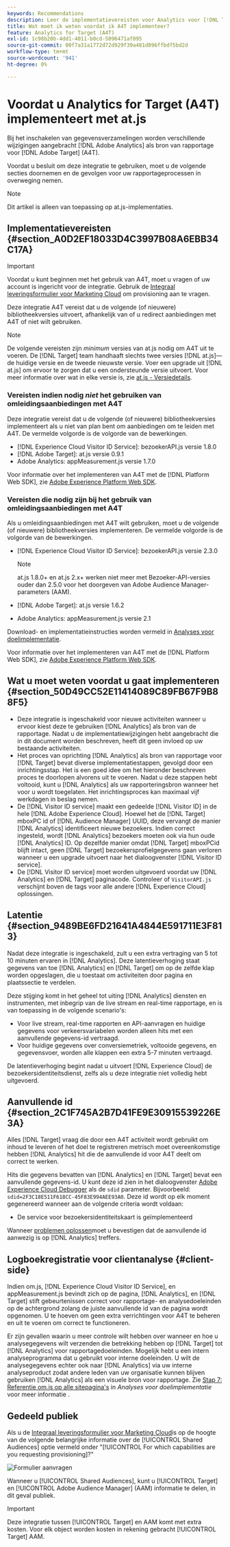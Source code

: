 ```yaml
---
keywords: Recommendations
description: Leer de implementatievereisten voor Analytics voor [!DNL Target] (A4T) en wat te overwegen alvorens u deze integratie uitvoert.
title: Wat moet ik weten voordat ik A4T implementeer?
feature: Analytics for Target (A4T)
exl-id: 1c98b20b-4dd1-4011-b0cd-5096471af095
source-git-commit: 00f7a31a1772d72d929f39a481d896ffbdf5bd2d
workflow-type: tm+mt
source-wordcount: '941'
ht-degree: 0%

---
```


# Voordat u Analytics for Target (A4T) implementeert met at.js

Bij het inschakelen van gegevensverzamelingen worden verschillende wijzigingen aangebracht [!DNL Adobe Analytics] als bron van rapportage voor [!DNL Adobe Target] (A4T).

Voordat u besluit om deze integratie te gebruiken, moet u de volgende secties doornemen en de gevolgen voor uw rapportageprocessen in overweging nemen.

>[!NOTE]
>
>Dit artikel is alleen van toepassing op at.js-implementaties.

## Implementatievereisten {#section_A0D2EF18033D4C3997B08A6EBB34C17A}

>[!IMPORTANT]
>
>Voordat u kunt beginnen met het gebruik van A4T, moet u vragen of uw account is ingericht voor de integratie. Gebruik de [Integraal leveringsformulier voor Marketing Cloud](https://www.adobe.com/go/audiences) om provisioning aan te vragen.

Deze integratie A4T vereist dat u de volgende (of nieuwere) bibliotheekversies uitvoert, afhankelijk van of u redirect aanbiedingen met A4T of niet wilt gebruiken.

>[!NOTE]
>
>De volgende vereisten zijn *minimum* versies van at.js nodig om A4T uit te voeren. De [!DNL Target] team handhaaft slechts twee versies [!DNL at.js]—de huidige versie en de tweede nieuwste versie. Voer een upgrade uit [!DNL at.js] om ervoor te zorgen dat u een ondersteunde versie uitvoert. Voor meer informatie over wat in elke versie is, zie [at.js - Versiedetails](/help/c-implementing-target/c-implementing-target-for-client-side-web/target-atjs-versions.md#reference_DBB5EDB79EC44E558F9E08D4774A0F7A).

### Vereisten indien nodig *niet* het gebruiken van omleidingsaanbiedingen met A4T

Deze integratie vereist dat u de volgende (of nieuwere) bibliotheekversies implementeert als u niet van plan bent om aanbiedingen om te leiden met A4T. De vermelde volgorde is de volgorde van de bewerkingen.

* [!DNL Experience Cloud Visitor ID Service]: bezoekerAPI.js versie 1.8.0
* [!DNL Adobe Target]: at.js versie 0.9.1
* Adobe Analytics: appMeasurement.js versie 1.7.0

Voor informatie over het implementeren van A4T met de [!DNL Platform Web SDK], zie [Adobe Experience Platform Web SDK](/help/c-implementing-target/c-implementing-target-for-client-side-web/aep-web-sdk.md).

### Vereisten die nodig zijn bij het gebruik van omleidingsaanbiedingen met A4T

Als u omleidingsaanbiedingen met A4T wilt gebruiken, moet u de volgende (of nieuwere) bibliotheekversies implementeren. De vermelde volgorde is de volgorde van de bewerkingen.

* [!DNL Experience Cloud Visitor ID Service]: bezoekerAPI.js versie 2.3.0

   >[!NOTE]
   >
   >at.js 1.8.0+ en at.js 2.x+ werken niet meer met Bezoeker-API-versies ouder dan 2.5.0 voor het doorgeven van Adobe Audience Manager-parameters (AAM).

* [!DNL Adobe Target]: at.js versie 1.6.2

* Adobe Analytics: appMeasurement.js versie 2.1

Download- en implementatieinstructies worden vermeld in [Analyses voor doelimplementatie](/help/c-integrating-target-with-mac/a4t/a4timplementation.md).

Voor informatie over het implementeren van A4T met de [!DNL Platform Web SDK], zie [Adobe Experience Platform Web SDK](/help/c-implementing-target/c-implementing-target-for-client-side-web/aep-web-sdk.md).

## Wat u moet weten voordat u gaat implementeren {#section_50D49CC52E11414089C89FB67F9B88F5}

* Deze integratie is ingeschakeld voor nieuwe activiteiten wanneer u ervoor kiest deze te gebruiken [!DNL Analytics] als bron van de rapportage. Nadat u de implementatiewijzigingen hebt aangebracht die in dit document worden beschreven, heeft dit geen invloed op uw bestaande activiteiten.
* Het proces van oprichting [!DNL Analytics] als bron van rapportage voor [!DNL Target] bevat diverse implementatiestappen, gevolgd door een inrichtingsstap. Het is een goed idee om het hieronder beschreven proces te doorlopen alvorens uit te voeren. Nadat u deze stappen hebt voltooid, kunt u [!DNL Analytics] als uw rapporteringsbron wanneer het voor u wordt toegelaten. Het inrichtingsproces kan maximaal vijf werkdagen in beslag nemen.
* De [!DNL Visitor ID service] maakt een gedeelde [!DNL Visitor ID] in de hele [!DNL Adobe Experience Cloud]. Hoewel het de [!DNL Target] mboxPC id of [!DNL Audience Manager] UUID, deze vervangt de manier [!DNL Analytics] identificeert nieuwe bezoekers. Indien correct ingesteld, wordt [!DNL Analytics] bezoekers moeten ook via hun oude [!DNL Analytics] ID. Op dezelfde manier omdat [!DNL Target] mboxPCid blijft intact, geen [!DNL Target] bezoekersprofielgegevens gaan verloren wanneer u een upgrade uitvoert naar het dialoogvenster [!DNL Visitor ID service].
* De [!DNL Visitor ID service] moet worden uitgevoerd voordat uw [!DNL Analytics] en [!DNL Target] paginacode. Controleer of `VisitorAPI.js` verschijnt boven de tags voor alle andere [!DNL Experience Cloud] oplossingen.

## Latentie {#section_9489BE6FD21641A4844E591711E3F813}

Nadat deze integratie is ingeschakeld, zult u een extra vertraging van 5 tot 10 minuten ervaren in [!DNL Analytics]. Deze latentieverhoging staat gegevens van toe [!DNL Analytics] en [!DNL Target] om op de zelfde klap worden opgeslagen, die u toestaat om activiteiten door pagina en plaatssectie te verdelen.

Deze stijging komt in het geheel tot uiting [!DNL Analytics] diensten en instrumenten, met inbegrip van de live stream en real-time rapportage, en is van toepassing in de volgende scenario&#39;s:

* Voor live stream, real-time rapporten en API-aanvragen en huidige gegevens voor verkeersvariabelen worden alleen hits met een aanvullende gegevens-id vertraagd.
* Voor huidige gegevens over conversiemetriek, voltooide gegevens, en gegevensvoer, worden alle klappen een extra 5-7 minuten vertraagd.

De latentieverhoging begint nadat u uitvoert [!DNL Experience Cloud] de bezoekersidentiteitsdienst, zelfs als u deze integratie niet volledig hebt uitgevoerd.

## Aanvullende id {#section_2C1F745A2B7D41FE9E30915539226E3A}

Alles [!DNL Target] vraag die door een A4T activiteit wordt gebruikt om inhoud te leveren of het doel te registreren metrisch moet overeenkomstige hebben [!DNL Analytics] hit die de aanvullende id voor A4T deelt om correct te werken.

Hits die gegevens bevatten van [!DNL Analytics] en [!DNL Target] bevat een aanvullende gegevens-id. U kunt deze id zien in het dialoogvenster [Adobe Experience Cloud Debugger](https://experienceleague.adobe.com/docs/debugger/using/experience-cloud-debugger.html) als de `sdid` parameter. Bijvoorbeeld: `sdid=2F3C18E511F618CC-45F83E994AEE93A0`. Deze id wordt op elk moment gegenereerd wanneer aan de volgende criteria wordt voldaan:

* De service voor bezoekersidentiteitskaart is geïmplementeerd

Wanneer [problemen oplossen](/help/c-integrating-target-with-mac/a4t/c-a4t-troubleshooting/a4t-troubleshooting.md)moet u bevestigen dat de aanvullende id aanwezig is op [!DNL Analytics] treffers.

## Logboekregistratie voor clientanalyse {#client-side}

Indien om.js, [!DNL Experience Cloud Visitor ID Service], en appMeasurement.js bevindt zich op de pagina, [!DNL Analytics], en [!DNL Target] stift gebeurtenissen correct voor rapportage- en analysedoeleinden op de achtergrond zolang de juiste aanvullende id van de pagina wordt opgenomen. U te hoeven om geen extra verrichtingen voor A4T te beheren en uit te voeren om correct te functioneren.

Er zijn gevallen waarin u meer controle wilt hebben over wanneer en hoe u analysegegevens wilt verzenden die betrekking hebben op [!DNL Target] tot [!DNL Analytics] voor rapportagedoeleinden. Mogelijk hebt u een intern analyseprogramma dat u gebruikt voor interne doeleinden. U wilt de analysegegevens echter ook naar [!DNL Analytics] via uw interne analyseproduct zodat andere leden van uw organisatie kunnen blijven gebruiken [!DNL Analytics] als een visuele bron voor rapportage. Zie [Stap 7: Referentie om.js op alle sitepagina&#39;s](/help/c-integrating-target-with-mac/a4t/a4timplementation.md#step7) in *Analyses voor doelimplementatie* voor meer informatie .

## Gedeeld publiek

Als u de [Integraal leveringsformulier voor Marketing Cloud](https://www.adobe.com/go/audiences)is op de hoogte van de volgende belangrijke informatie over de [!UICONTROL Shared Audiences] optie vermeld onder &quot;[!UICONTROL For which capabilities are you requesting provisioning]?&quot;

![Formulier aanvragen](/help/c-integrating-target-with-mac/a4t/assets/request-form.png)

Wanneer u [!UICONTROL Shared Audiences], kunt u [!UICONTROL Target] en [!UICONTROL Adobe Audience Manager] (AAM) informatie te delen, in dit geval publiek.

>[!IMPORTANT]
>
>Deze integratie tussen [!UICONTROL Target] en AAM komt met extra kosten. Voor elk object worden kosten in rekening gebracht [!UICONTROL Target] AAM.
